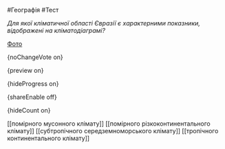 #Географія #Тест

*Для якої кліматичної області Євразії є характерними показники, відображені на кліматодіаграмі?*

[Фото](https://zno.osvita.ua//doc/images/znotest/27/2735/geo-prob-2013_10_2735.jpg)

{noChangeVote on}

{preview on}

{hideProgress on}

{shareEnable off}

{hideCount on}

[[помірного мусонного клімату]]
[[помірного різкоконтинентального клімату]]
[[субтропічного середземноморського клімату]]
[[тропічного континентального клімату]]
